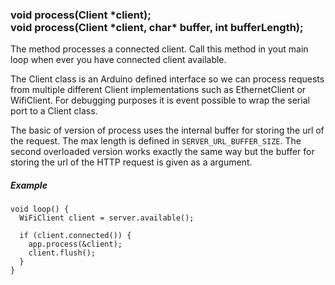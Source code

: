 <h3 id='app.process'>
void process(Client *client); <br/>
void process(Client *client, char* buffer, int bufferLength);
</h3>

The method processes a connected client. Call this method in yout main loop when ever you have connected client available. 

The Client class is an Arduino defined interface so we can process requests from multiple different Client implementations such as EthernetClient or WifiClient. For debugging purposes it is event possible to wrap the serial port to a Client class. 

The basic of version of process uses the internal buffer for storing the url of the request. The max length is defined in `SERVER_URL_BUFFER_SIZE`. The second overloaded version works exactly the same way but the buffer for storing the url of the HTTP request is given as a argument.

##### Example
```arduino
void loop() {
  WiFiClient client = server.available();

  if (client.connected()) {
    app.process(&client);
    client.flush();
  }
}
```

